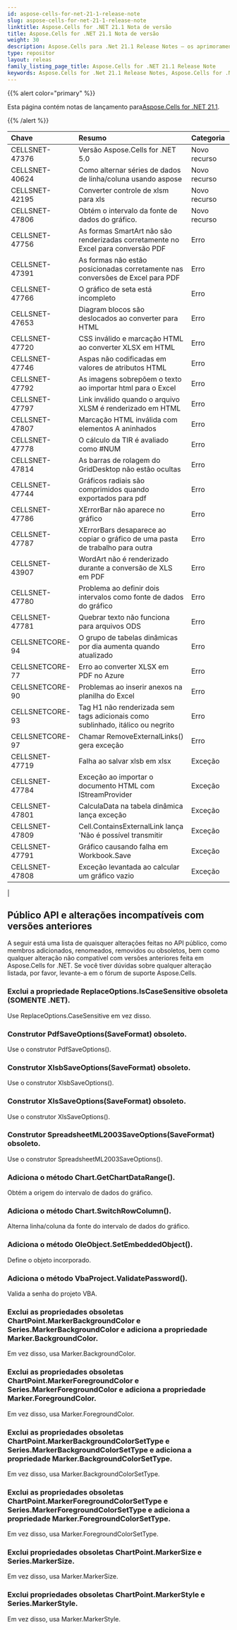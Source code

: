 ```yaml
---
id: aspose-cells-for-net-21-1-release-note
slug: aspose-cells-for-net-21-1-release-note
linktitle: Aspose.Cells for .NET 21.1 Nota de versão
title: Aspose.Cells for .NET 21.1 Nota de versão
weight: 30
description: Aspose.Cells para .Net 21.1 Release Notes – os aprimoramentos, novos recursos e correções mais recentes
type: repositor
layout: releas
family_listing_page_title: Aspose.Cells for .NET 21.1 Release Note
keywords: Aspose.Cells for .Net 21.1 Release Notes, Aspose.Cells for .Net 21.1 updates and fixe
---
```

{{% alert color="primary" %}}

 Esta página contém notas de lançamento para[Aspose.Cells for .NET 21.1](https://www.nuget.org/packages/Aspose.Cells/21.1.0).

{{% /alert %}}

|**Chave**|**Resumo**|**Categoria**|
| :- | :- | :- |
|CELLSNET-47376|Versão Aspose.Cells for .NET 5.0|Novo recurso|
|CELLSNET-40624| Como alternar séries de dados de linha/coluna usando aspose|Novo recurso|
|CELLSNET-42195|Converter controle de xlsm para xls|Novo recurso|
|CELLSNET-47806|Obtém o intervalo da fonte de dados do gráfico.|Novo recurso|
|CELLSNET-47756|As formas SmartArt não são renderizadas corretamente no Excel para conversão PDF|Erro|
|CELLSNET-47391|As formas não estão posicionadas corretamente nas conversões de Excel para PDF|Erro|
|CELLSNET-47766|O gráfico de seta está incompleto|Erro|
|CELLSNET-47653|Diagram blocos são deslocados ao converter para HTML|Erro|
|CELLSNET-47720|CSS inválido e marcação HTML ao converter XLSX em HTML|Erro|
|CELLSNET-47746|Aspas não codificadas em valores de atributos HTML|Erro|
|CELLSNET-47792|As imagens sobrepõem o texto ao importar html para o Excel|Erro|
|CELLSNET-47797|Link inválido quando o arquivo XLSM é renderizado em HTML|Erro|
|CELLSNET-47807|Marcação HTML inválida com elementos A aninhados|Erro|
|CELLSNET-47778|O cálculo da TIR é avaliado como #NUM|Erro|
|CELLSNET-47814|As barras de rolagem do GridDesktop não estão ocultas|Erro|
|CELLSNET-47744|Gráficos radiais são comprimidos quando exportados para pdf|Erro|
|CELLSNET-47786|XErrorBar não aparece no gráfico|Erro|
|CELLSNET-47787|XErrorBars desaparece ao copiar o gráfico de uma pasta de trabalho para outra|Erro|
|CELLSNET-43907|WordArt não é renderizado durante a conversão de XLS em PDF|Erro|
|CELLSNET-47780|Problema ao definir dois intervalos como fonte de dados do gráfico|Erro|
|CELLSNET-47781|Quebrar texto não funciona para arquivos ODS|Erro|
|CELLSNETCORE-94| O grupo de tabelas dinâmicas por dia aumenta quando atualizado|Erro|
|CELLSNETCORE-77|Erro ao converter XLSX em PDF no Azure|Erro|
|CELLSNETCORE-90|Problemas ao inserir anexos na planilha do Excel|Erro|
|CELLSNETCORE-93|Tag H1 não renderizada sem tags adicionais como sublinhado, itálico ou negrito|Erro|
|CELLSNETCORE-97|Chamar RemoveExternalLinks() gera exceção|Erro|
|CELLSNET-47719|Falha ao salvar xlsb em xlsx|Exceção|
|CELLSNET-47784|Exceção ao importar o documento HTML com IStreamProvider|Exceção|
|CELLSNET-47801|CalculaData na tabela dinâmica lança exceção|Exceção|
|CELLSNET-47809|Cell.ContainsExternalLink lança 'Não é possível transmitir|Exceção|
|CELLSNET-47791| Gráfico causando falha em Workbook.Save|Exceção|
|CELLSNET-47808|Exceção levantada ao calcular um gráfico vazio|Exceção|
|


##  **Público API e alterações incompatíveis com versões anteriores**

A seguir está uma lista de quaisquer alterações feitas no API público, como membros adicionados, renomeados, removidos ou obsoletos, bem como qualquer alteração não compatível com versões anteriores feita em Aspose.Cells for .NET. Se você tiver dúvidas sobre qualquer alteração listada, por favor, levante-a em o fórum de suporte Aspose.Cells.

###  **Exclui a propriedade ReplaceOptions.IsCaseSensitive obsoleta (SOMENTE .NET).**

Use ReplaceOptions.CaseSensitive em vez disso.

###  **Construtor PdfSaveOptions(SaveFormat) obsoleto.**

Use o construtor PdfSaveOptions().

###  **Construtor XlsbSaveOptions(SaveFormat) obsoleto.**

Use o construtor XlsbSaveOptions().

###  **Construtor XlsSaveOptions(SaveFormat) obsoleto.**

Use o construtor XlsSaveOptions().

###  **Construtor SpreadsheetML2003SaveOptions(SaveFormat) obsoleto.**

Use o construtor SpreadsheetML2003SaveOptions().

###  **Adiciona o método Chart.GetChartDataRange().**

Obtém a origem do intervalo de dados do gráfico.

###  **Adiciona o método Chart.SwitchRowColumn().**

Alterna linha/coluna da fonte do intervalo de dados do gráfico.

###  **Adiciona o método OleObject.SetEmbeddedObject().**

Define o objeto incorporado.

###  **Adiciona o método VbaProject.ValidatePassword().**

 
Valida a senha do projeto VBA.

###  **Exclui as propriedades obsoletas ChartPoint.MarkerBackgroundColor e Series.MarkerBackgroundColor e adiciona a propriedade Marker.BackgroundColor.**

Em vez disso, usa Marker.BackgroundColor.

###  **Exclui as propriedades obsoletas ChartPoint.MarkerForegroundColor e Series.MarkerForegroundColor e adiciona a propriedade Marker.ForegroundColor.**

Em vez disso, usa Marker.ForegroundColor.

###  **Exclui as propriedades obsoletas ChartPoint.MarkerBackgroundColorSetType e Series.MarkerBackgroundColorSetType e adiciona a propriedade Marker.BackgroundColorSetType.**

Em vez disso, usa Marker.BackgroundColorSetType.

###  **Exclui as propriedades obsoletas ChartPoint.MarkerForegroundColorSetType e Series.MarkerForegroundColorSetType e adiciona a propriedade Marker.ForegroundColorSetType.**

Em vez disso, usa Marker.ForegroundColorSetType.

###  **Exclui propriedades obsoletas ChartPoint.MarkerSize e Series.MarkerSize.**

Em vez disso, usa Marker.MarkerSize.

###  **Exclui propriedades obsoletas ChartPoint.MarkerStyle e Series.MarkerStyle.**

Em vez disso, usa Marker.MarkerStyle.

